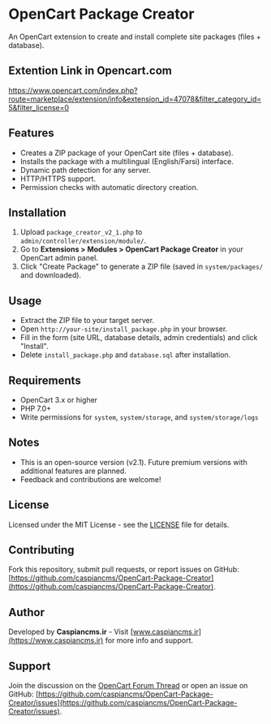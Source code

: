 # OpenCart Package Creator
An OpenCart extension to create and install complete site packages (files + database).

## Extention Link in Opencart.com
https://www.opencart.com/index.php?route=marketplace/extension/info&extension_id=47078&filter_category_id=5&filter_license=0

## Features
- Creates a ZIP package of your OpenCart site (files + database).
- Installs the package with a multilingual (English/Farsi) interface.
- Dynamic path detection for any server.
- HTTP/HTTPS support.
- Permission checks with automatic directory creation.

## Installation
1. Upload `package_creator_v2_1.php` to `admin/controller/extension/module/`.
2. Go to **Extensions > Modules > OpenCart Package Creator** in your OpenCart admin panel.
3. Click "Create Package" to generate a ZIP file (saved in `system/packages/` and downloaded).

## Usage
- Extract the ZIP file to your target server.
- Open `http://your-site/install_package.php` in your browser.
- Fill in the form (site URL, database details, admin credentials) and click "Install".
- Delete `install_package.php` and `database.sql` after installation.

## Requirements
- OpenCart 3.x or higher
- PHP 7.0+
- Write permissions for `system`, `system/storage`, and `system/storage/logs`

## Notes
- This is an open-source version (v2.1). Future premium versions with additional features are planned.
- Feedback and contributions are welcome!

## License
Licensed under the MIT License - see the [LICENSE](LICENSE) file for details.

## Contributing
Fork this repository, submit pull requests, or report issues on GitHub: [https://github.com/caspiancms/OpenCart-Package-Creator](https://github.com/caspiancms/OpenCart-Package-Creator).

## Author
Developed by **Caspiancms.ir** - Visit [www.caspiancms.ir](https://www.caspiancms.ir) for more info and support.

## Support
Join the discussion on the [OpenCart Forum Thread](#) or open an issue on GitHub: [https://github.com/caspiancms/OpenCart-Package-Creator/issues](https://github.com/caspiancms/OpenCart-Package-Creator/issues).
